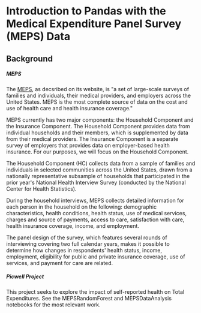# Introduction to Pandas with the Medical Expenditure Panel Survey (MEPS) Data

## Background

##### MEPS
The [MEPS](https://meps.ahrq.gov/mepsweb/), as decsribed on its website, is "a set of large-scale surveys of families and individuals, their medical providers, and employers across the United States. MEPS is the most complete source of data on the cost and use of health care and health insurance coverage."

MEPS currently has two major components: the Household Component and the Insurance Component. The Household Component provides data from individual households and their members, which is supplemented by data from their medical providers. The Insurance Component is a separate survey of employers that provides data on employer-based health insurance.  For our purposes, we will focus on the Household Component.

The Household Component (HC) collects data from a sample of families and individuals in selected communities across the United States, drawn from a nationally representative subsample of households that participated in the prior year's National Health Interview Survey (conducted by the National Center for Health Statistics).

During the household interviews, MEPS collects detailed information for each person in the household on the following: demographic characteristics, health conditions, health status, use of medical services, charges and source of payments, access to care, satisfaction with care, health insurance coverage, income, and employment.

The panel design of the survey, which features several rounds of interviewing covering two full calendar years, makes it possible to determine how changes in respondents' health status, income, employment, eligibility for public and private insurance coverage, use of services, and payment for care are related.


##### Picwell Project
This project seeks to explore the impact of self-reported health on Total Expenditures. See the MEPSRandomForest and MEPSDataAnalysis notebooks for the most relevant work.
